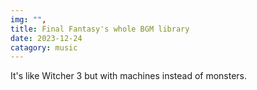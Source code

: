 ```yaml
---
img: "",
title: Final Fantasy's whole BGM library
date: 2023-12-24
catagory: music
---
```

It's like Witcher 3 but with machines instead of monsters.